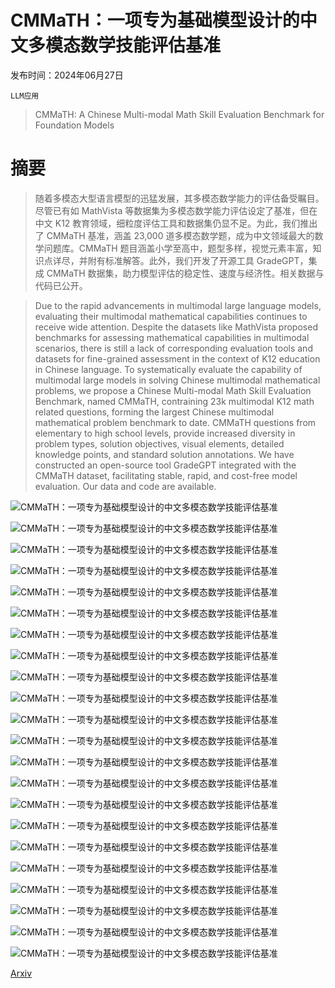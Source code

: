 # CMMaTH：一项专为基础模型设计的中文多模态数学技能评估基准

发布时间：2024年06月27日

`LLM应用`

> CMMaTH: A Chinese Multi-modal Math Skill Evaluation Benchmark for Foundation Models

# 摘要

> 随着多模态大型语言模型的迅猛发展，其多模态数学能力的评估备受瞩目。尽管已有如 MathVista 等数据集为多模态数学能力评估设定了基准，但在中文 K12 教育领域，细粒度评估工具和数据集仍显不足。为此，我们推出了 CMMaTH 基准，涵盖 23,000 道多模态数学题，成为中文领域最大的数学问题库。CMMaTH 题目涵盖小学至高中，题型多样，视觉元素丰富，知识点详尽，并附有标准解答。此外，我们开发了开源工具 GradeGPT，集成 CMMaTH 数据集，助力模型评估的稳定性、速度与经济性。相关数据与代码已公开。

> Due to the rapid advancements in multimodal large language models, evaluating their multimodal mathematical capabilities continues to receive wide attention. Despite the datasets like MathVista proposed benchmarks for assessing mathematical capabilities in multimodal scenarios, there is still a lack of corresponding evaluation tools and datasets for fine-grained assessment in the context of K12 education in Chinese language. To systematically evaluate the capability of multimodal large models in solving Chinese multimodal mathematical problems, we propose a Chinese Multi-modal Math Skill Evaluation Benchmark, named CMMaTH, contraining 23k multimodal K12 math related questions, forming the largest Chinese multimodal mathematical problem benchmark to date. CMMaTH questions from elementary to high school levels, provide increased diversity in problem types, solution objectives, visual elements, detailed knowledge points, and standard solution annotations. We have constructed an open-source tool GradeGPT integrated with the CMMaTH dataset, facilitating stable, rapid, and cost-free model evaluation. Our data and code are available.

![CMMaTH：一项专为基础模型设计的中文多模态数学技能评估基准](../../../paper_images/2407.12023/x1.png)

![CMMaTH：一项专为基础模型设计的中文多模态数学技能评估基准](../../../paper_images/2407.12023/x2.png)

![CMMaTH：一项专为基础模型设计的中文多模态数学技能评估基准](../../../paper_images/2407.12023/x3.png)

![CMMaTH：一项专为基础模型设计的中文多模态数学技能评估基准](../../../paper_images/2407.12023/x4.png)

![CMMaTH：一项专为基础模型设计的中文多模态数学技能评估基准](../../../paper_images/2407.12023/x5.png)

![CMMaTH：一项专为基础模型设计的中文多模态数学技能评估基准](../../../paper_images/2407.12023/x6.png)

![CMMaTH：一项专为基础模型设计的中文多模态数学技能评估基准](../../../paper_images/2407.12023/x7.png)

![CMMaTH：一项专为基础模型设计的中文多模态数学技能评估基准](../../../paper_images/2407.12023/wordbrain.png)

![CMMaTH：一项专为基础模型设计的中文多模态数学技能评估基准](../../../paper_images/2407.12023/x8.png)

![CMMaTH：一项专为基础模型设计的中文多模态数学技能评估基准](../../../paper_images/2407.12023/x9.png)

![CMMaTH：一项专为基础模型设计的中文多模态数学技能评估基准](../../../paper_images/2407.12023/x10.png)

![CMMaTH：一项专为基础模型设计的中文多模态数学技能评估基准](../../../paper_images/2407.12023/x11.png)

![CMMaTH：一项专为基础模型设计的中文多模态数学技能评估基准](../../../paper_images/2407.12023/x12.png)

![CMMaTH：一项专为基础模型设计的中文多模态数学技能评估基准](../../../paper_images/2407.12023/x13.png)

![CMMaTH：一项专为基础模型设计的中文多模态数学技能评估基准](../../../paper_images/2407.12023/x14.png)

![CMMaTH：一项专为基础模型设计的中文多模态数学技能评估基准](../../../paper_images/2407.12023/x15.png)

![CMMaTH：一项专为基础模型设计的中文多模态数学技能评估基准](../../../paper_images/2407.12023/x16.png)

![CMMaTH：一项专为基础模型设计的中文多模态数学技能评估基准](../../../paper_images/2407.12023/x17.png)

![CMMaTH：一项专为基础模型设计的中文多模态数学技能评估基准](../../../paper_images/2407.12023/x18.png)

![CMMaTH：一项专为基础模型设计的中文多模态数学技能评估基准](../../../paper_images/2407.12023/x19.png)

![CMMaTH：一项专为基础模型设计的中文多模态数学技能评估基准](../../../paper_images/2407.12023/x20.png)

![CMMaTH：一项专为基础模型设计的中文多模态数学技能评估基准](../../../paper_images/2407.12023/x21.png)

[Arxiv](https://arxiv.org/abs/2407.12023)